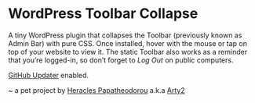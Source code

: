 WordPress Toolbar Collapse
===================================
A tiny WordPress plugin that collapses the Toolbar (previously known as Admin Bar) with pure CSS.
Once installed, hover with the mouse or tap on top of your website to view it.
The static Toolbar also works as a reminder that you’re logged-in, so don’t forget to *Log Out* on public computers.

[GitHub Updater](https://github.com/afragen/github-updater) enabled.


~ a pet project by [Heracles Papatheodorou](http://archi.tect.gr) a.k.a [Arty2](http://www.twitter.com/Arty2)